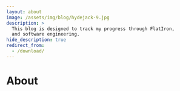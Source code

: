 ```yaml
---
layout: about
image: /assets/img/blog/hydejack-9.jpg
description: >
  This blog is designed to track my progress through FlatIron,
  and software engineering.
hide_description: true
redirect_from:
  - /download/
---
```


# About

<!--author-->

